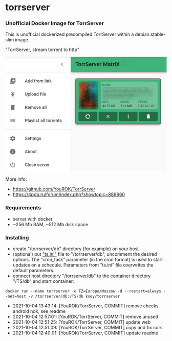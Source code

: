 # torrserver
### Unofficial Docker Image for TorrServer

This is unofficial dockerized precompiled TorrServer within a debian:stable-slim image.

"TorrServer, stream torrent to http"

![TorrServer](https://raw.githubusercontent.com/MrKsey/torrserver/master/ts.jpg)

More info:
- https://github.com/YouROK/TorrServer
- https://4pda.ru/forum/index.php?showtopic=889960

### Requirements

* server with docker
* ~256 Mb RAM, ~512 Mb disk space 

### Installing

- сreate "/torrserver/db" directory (for example) on your host
- (optional) put ["ts.ini"](https://raw.githubusercontent.com/MrKsey/torrserver/master/ts.ini) file to "/torrserver/db", uncomment the desired options. The "cron_task" parameter (in the cron format) is used to start updates on a schedule. Parameters from "ts.ini" file overwrites the default parameters.
- connect host directory "/torrserver/db" to the container directory "/TS/db" and start container:
```
docker run --name torrserver -e TZ=Europe/Moscow -d --restart=always --net=host -v /torrserver/db:/TS/db ksey/torrserver
```
















































* 2021-10-04 13:43:14: [YouROK/TorrServer, COMMIT] remove checks android ndk, see readme
* 2021-10-04 12:57:01: [YouROK/TorrServer, COMMIT] remove unused
* 2021-10-04 12:51:25: [YouROK/TorrServer, COMMIT] update web
* 2021-10-04 12:51:09: [YouROK/TorrServer, COMMIT] copy and fix cors
* 2021-10-04 12:40:01: [YouROK/TorrServer, COMMIT] update readme
